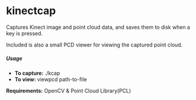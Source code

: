 kinectcap
=========

Captures Kinect image and point cloud data, and saves them to disk when a key is pressed.

Included is also a small PCD viewer for viewing the captured point cloud.


##### Usage

- **To capture:** ./kcap
- **To view:** viewpcd path-to-file


**Requirements:** OpenCV & Point Cloud Library(PCL)
